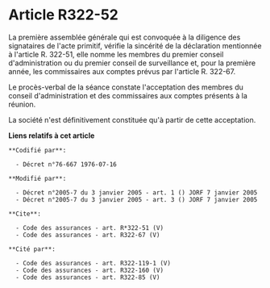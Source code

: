 # Article R322-52

La première assemblée générale qui est convoquée à la diligence des signataires de l'acte primitif, vérifie la sincérité de
la déclaration mentionnée à l'article R. 322-51, elle nomme les membres du premier conseil d'administration ou du premier
conseil de surveillance et, pour la première année, les commissaires aux comptes prévus par l'article R. 322-67. 

Le procès-verbal de la séance constate l'acceptation des membres du conseil d'administration et des commissaires aux comptes
présents à la réunion. 

La société n'est définitivement constituée qu'à partir de cette acceptation.

**Liens relatifs à cet article**

	**Codifié par**:

	  - Décret n°76-667 1976-07-16

	**Modifié par**:

	  - Décret n°2005-7 du 3 janvier 2005 - art. 1 () JORF 7 janvier 2005
	  - Décret n°2005-7 du 3 janvier 2005 - art. 3 () JORF 7 janvier 2005

	**Cite**:

	  - Code des assurances - art. R*322-51 (V)
	  - Code des assurances - art. R322-67 (V)

	**Cité par**:

	  - Code des assurances - art. R322-119-1 (V)
	  - Code des assurances - art. R322-160 (V)
	  - Code des assurances - art. R322-85 (V)
